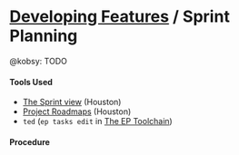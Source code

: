 # [Developing Features](../developing_features.md) / Sprint Planning


@kobsy: TODO


#### Tools Used

 - [The Sprint view](https://houst.in/sprints/current) (Houston)
 - [Project Roadmaps](https://houst.in/roadmaps) (Houston)
 - `ted` (`ep tasks edit` in [The EP Toolchain](https://github.com/cph/ep))

#### Procedure


